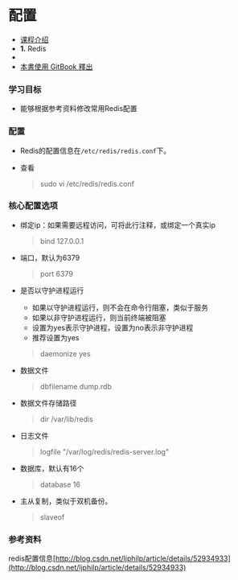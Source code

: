 # 配置

* [课程介绍](broken-reference)
* **1.** Redis
*
* [本書使用 GitBook 釋出](https://www.gitbook.com)

### 学习目标 <a href="#xue-xi-mu-biao" id="xue-xi-mu-biao"></a>

* 能够根据参考资料修改常用Redis配置

### 配置 <a href="#pei-zhi" id="pei-zhi"></a>

* Redis的配置信息在`/etc/redis/redis.conf`下。
*   查看

    > sudo vi /etc/redis/redis.conf

### 核心配置选项 <a href="#he-xin-pei-zhi-xuan-xiang" id="he-xin-pei-zhi-xuan-xiang"></a>

*   绑定ip：如果需要远程访问，可将此⾏注释，或绑定⼀个真实ip

    > bind 127.0.0.1
*   端⼝，默认为6379

    > port 6379
*   是否以守护进程运⾏

    * 如果以守护进程运⾏，则不会在命令⾏阻塞，类似于服务
    * 如果以⾮守护进程运⾏，则当前终端被阻塞
    * 设置为yes表示守护进程，设置为no表示⾮守护进程
    * 推荐设置为yes

    > daemonize yes
*   数据⽂件

    > dbfilename dump.rdb
*   数据⽂件存储路径

    > dir /var/lib/redis
*   ⽇志⽂件

    > logfile "/var/log/redis/redis-server.log"
*   数据库，默认有16个

    > database 16
*   主从复制，类似于双机备份。

    > slaveof

### 参考资料 <a href="#can-kao-zi-liao" id="can-kao-zi-liao"></a>

redis配置信息[http://blog.csdn.net/ljphilp/article/details/52934933](http://blog.csdn.net/ljphilp/article/details/52934933)
